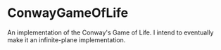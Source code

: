 # ConwayGameOfLife
An implementation of the Conway's Game of Life. I intend to eventually make it an infinite-plane implementation.
